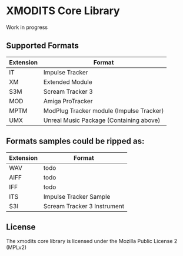 # XMODITS Core Library

Work in progress

## Supported Formats
| Extension | Format |
| --- | --- |
| IT | Impulse Tracker |
| XM | Extended Module | 
| S3M | Scream Tracker 3 |
| MOD | Amiga ProTracker |
| MPTM | ModPlug Tracker module (Impulse Tracker) |
| UMX | Unreal Music Package (Containing above) |

## Formats samples could be ripped as:
| Extension | Format |
| --- | --- |
| WAV | todo |
| AIFF | todo | 
| IFF | todo |
| ITS | Impulse Tracker Sample |
| S3I | Scream Tracker 3 Instrument|

## License
The xmodits core library is licensed under the Mozilla Public License 2 (MPLv2)
